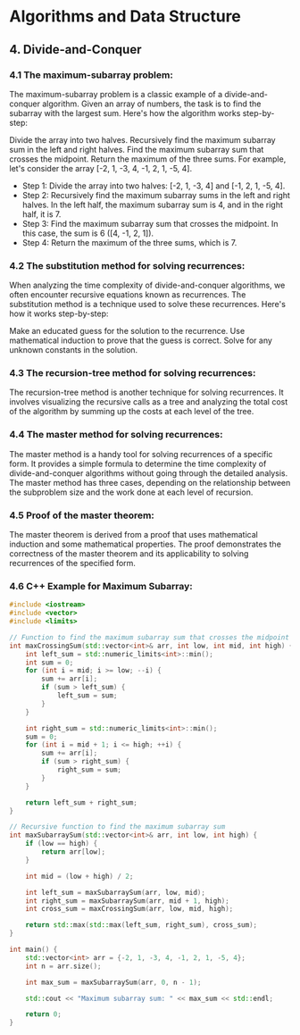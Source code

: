 # Algorithms and Data Structure
## 4. Divide-and-Conquer

### 4.1 The maximum-subarray problem:
The maximum-subarray problem is a classic example of a divide-and-conquer algorithm. Given an array of numbers, the task is to find the subarray with the largest sum. Here's how the algorithm works step-by-step:

Divide the array into two halves.
Recursively find the maximum subarray sum in the left and right halves.
Find the maximum subarray sum that crosses the midpoint.
Return the maximum of the three sums.
For example, let's consider the array [-2, 1, -3, 4, -1, 2, 1, -5, 4].

- Step 1: Divide the array into two halves: [-2, 1, -3, 4] and [-1, 2, 1, -5, 4].
- Step 2: Recursively find the maximum subarray sums in the left and right halves. In the left half, the maximum subarray sum is 4, and in the right half, it is 7.
- Step 3: Find the maximum subarray sum that crosses the midpoint. In this case, the sum is 6 ([4, -1, 2, 1]).
- Step 4: Return the maximum of the three sums, which is 7.
### 4.2 The substitution method for solving recurrences:
When analyzing the time complexity of divide-and-conquer algorithms, we often encounter recursive equations known as recurrences. The substitution method is a technique used to solve these recurrences. Here's how it works step-by-step:

Make an educated guess for the solution to the recurrence.
Use mathematical induction to prove that the guess is correct.
Solve for any unknown constants in the solution.
### 4.3 The recursion-tree method for solving recurrences:
The recursion-tree method is another technique for solving recurrences. It involves visualizing the recursive calls as a tree and analyzing the total cost of the algorithm by summing up the costs at each level of the tree.

### 4.4 The master method for solving recurrences:
The master method is a handy tool for solving recurrences of a specific form. It provides a simple formula to determine the time complexity of divide-and-conquer algorithms without going through the detailed analysis. The master method has three cases, depending on the relationship between the subproblem size and the work done at each level of recursion.

### 4.5 Proof of the master theorem:
The master theorem is derived from a proof that uses mathematical induction and some mathematical properties. The proof demonstrates the correctness of the master theorem and its applicability to solving recurrences of the specified form.

### 4.6 C++ Example for Maximum Subarray:
```cpp
#include <iostream>
#include <vector>
#include <limits>

// Function to find the maximum subarray sum that crosses the midpoint
int maxCrossingSum(std::vector<int>& arr, int low, int mid, int high) {
    int left_sum = std::numeric_limits<int>::min();
    int sum = 0;
    for (int i = mid; i >= low; --i) {
        sum += arr[i];
        if (sum > left_sum) {
            left_sum = sum;
        }
    }

    int right_sum = std::numeric_limits<int>::min();
    sum = 0;
    for (int i = mid + 1; i <= high; ++i) {
        sum += arr[i];
        if (sum > right_sum) {
            right_sum = sum;
        }
    }

    return left_sum + right_sum;
}

// Recursive function to find the maximum subarray sum
int maxSubarraySum(std::vector<int>& arr, int low, int high) {
    if (low == high) {
        return arr[low];
    }

    int mid = (low + high) / 2;

    int left_sum = maxSubarraySum(arr, low, mid);
    int right_sum = maxSubarraySum(arr, mid + 1, high);
    int cross_sum = maxCrossingSum(arr, low, mid, high);

    return std::max(std::max(left_sum, right_sum), cross_sum);
}

int main() {
    std::vector<int> arr = {-2, 1, -3, 4, -1, 2, 1, -5, 4};
    int n = arr.size();

    int max_sum = maxSubarraySum(arr, 0, n - 1);

    std::cout << "Maximum subarray sum: " << max_sum << std::endl;

    return 0;
}
```